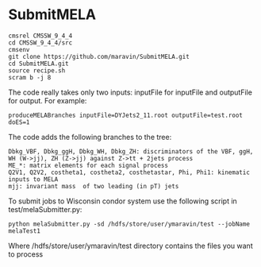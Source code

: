 # SubmitMELA
```
cmsrel CMSSW_9_4_4 
cd CMSSW_9_4_4/src
cmsenv
git clone https://github.com/maravin/SubmitMELA.git
cd SubmitMELA.git
source recipe.sh
scram b -j 8
```

The code really takes only two inputs: inputFile for inputFile and outputFile for output.
For example:
```
produceMELABranches inputFile=DYJets2_11.root outputFile=test.root doES=1
```

The code adds the following branches to the tree:
```
Dbkg_VBF, Dbkg_ggH, Dbkg_WH, Dbkg_ZH: discriminators of the VBF, ggH, WH (W->jj), ZH (Z->jj) against Z->tt + 2jets process
ME_*: matrix elements for each signal process
Q2V1, Q2V2, costheta1, costheta2, costhetastar, Phi, Phi1: kinematic inputs to MELA
mjj: invariant mass  of two leading (in pT) jets
```

To submit jobs to Wisconsin condor system use the following script in test/melaSubmitter.py:

```
python melaSubmitter.py -sd /hdfs/store/user/ymaravin/test --jobName melaTest1
```
Where /hdfs/store/user/ymaravin/test directory contains the files you want to process